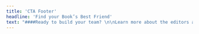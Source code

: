 ```yaml
---
title: 'CTA Footer'
headline: 'Find your Book’s Best Friend'
text: "####Ready to build your team? \n\nLearn more about the editors at Book Light Editorial\n\n[Our Team](/team){.button}"
---
```


